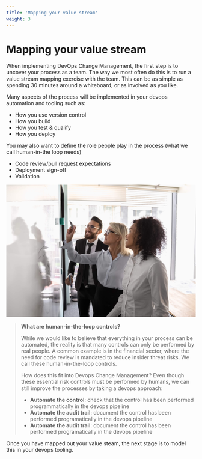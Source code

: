 ```yaml
---
title: 'Mapping your value stream'
weight: 3
---
```


# Mapping your value stream

When implementing DevOps Change Management, the first step is to uncover your process as a team.  The way we most often do this is to run a value stream mapping exercise with the team.  This can be as simple as spending 30 minutes around a whiteboard, or as involved as you like.

Many aspects of the process will be implemented in your devops automation and tooling such as:

* How you use version control
* How you build
* How you test & qualify
* How you deploy

You may also want to define the role people play in the process (what we call human-in-the loop needs)

* Code review/pull request expectations
* Deployment sign-off
* Validation

![Team looking at a whiteboard with excitement!](/images/whiteboard.jpg)

> **What are human-in-the-loop controls?**
>
> While we would like to believe that everything in your process can be automated, the reality is that many controls can only be performed by real people.  A common example is in the financial sector, where the need for code review is mandated to reduce insider threat risks. We call these human-in-the-loop controls.
> 
> How does this fit into Devops Change Management?  Even though these essential risk controls must be performed by humans, we can still improve the processes by taking a devops approach:
>
> * **Automate the control**: check that the control has been performed programmatically in the devops pipeline
> * **Automate the audit trail**: document the control has been performed programatically in the devops pipeline
> * **Automate the audit trail**: document the control has been performed programatically in the devops pipeline

Once you have mapped out your value steam, the next stage is to model this in your devops tooling.